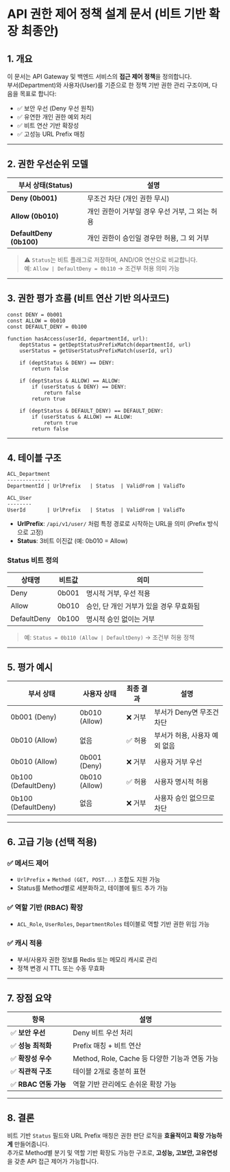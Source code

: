 
# API 권한 제어 정책 설계 문서 (비트 기반 확장 최종안)

## 1. 개요

이 문서는 API Gateway 및 백엔드 서비스의 **접근 제어 정책**을 정의합니다.  
부서(Department)와 사용자(User)를 기준으로 한 정책 기반 권한 관리 구조이며, 다음을 목표로 합니다:

- ✅ 보안 우선 (Deny 우선 원칙)
- ✅ 유연한 개인 권한 예외 처리
- ✅ 비트 연산 기반 확장성
- ✅ 고성능 URL Prefix 매칭

---

## 2. 권한 우선순위 모델

| 부서 상태(Status)   | 설명 |
|---------------------|------|
| **Deny (0b001)**     | 무조건 차단 (개인 권한 무시) |
| **Allow (0b010)**    | 개인 권한이 거부일 경우 우선 거부, 그 외는 허용 |
| **DefaultDeny (0b100)** | 개인 권한이 승인일 경우만 허용, 그 외 거부 |

> ⚠️ `Status`는 비트 플래그로 저장하며, AND/OR 연산으로 비교합니다.  
예: `Allow | DefaultDeny = 0b110` → 조건부 허용 의미 가능

---

## 3. 권한 평가 흐름 (비트 연산 기반 의사코드)

```pseudo
const DENY = 0b001
const ALLOW = 0b010
const DEFAULT_DENY = 0b100

function hasAccess(userId, departmentId, url):
    deptStatus = getDeptStatusPrefixMatch(departmentId, url)
    userStatus = getUserStatusPrefixMatch(userId, url)

    if (deptStatus & DENY) == DENY:
        return false

    if (deptStatus & ALLOW) == ALLOW:
        if (userStatus & DENY) == DENY:
            return false
        return true

    if (deptStatus & DEFAULT_DENY) == DEFAULT_DENY:
        if (userStatus & ALLOW) == ALLOW:
            return true
        return false
```

---

## 4. 테이블 구조

```text
ACL_Department
--------------
DepartmentId | UrlPrefix   | Status  | ValidFrom | ValidTo

ACL_User
--------
UserId       | UrlPrefix   | Status  | ValidFrom | ValidTo
```

- **UrlPrefix**: `/api/v1/user/` 처럼 특정 경로로 시작하는 URL을 의미 (Prefix 방식으로 고정)
- **Status**: 3비트 이진값 (예: 0b010 = Allow)

### Status 비트 정의

| 상태명          | 비트값 | 의미                                       |
|----------------|--------|--------------------------------------------|
| Deny           | 0b001  | 명시적 거부, 우선 적용                     |
| Allow          | 0b010  | 승인, 단 개인 거부가 있을 경우 무효화됨    |
| DefaultDeny    | 0b100  | 명시적 승인 없이는 거부                    |

> 예: `Status = 0b110 (Allow | DefaultDeny)` → 조건부 허용 정책

---

## 5. 평가 예시

| 부서 상태 | 사용자 상태 | 최종 결과 | 설명 |
|-----------|--------------|-----------|------|
| 0b001 (Deny)   | 0b010 (Allow)   | ❌ 거부     | 부서가 Deny면 무조건 차단 |
| 0b010 (Allow)  | 없음            | ✅ 허용     | 부서가 허용, 사용자 예외 없음 |
| 0b010 (Allow)  | 0b001 (Deny)    | ❌ 거부     | 사용자 거부 우선 |
| 0b100 (DefaultDeny) | 0b010 (Allow) | ✅ 허용     | 사용자 명시적 허용 |
| 0b100 (DefaultDeny) | 없음         | ❌ 거부     | 사용자 승인 없으므로 차단 |

---

## 6. 고급 기능 (선택 적용)

### ✅ 메서드 제어

- `UrlPrefix` + `Method (GET, POST...)` 조합도 지원 가능
- Status를 Method별로 세분화하고, 테이블에 필드 추가 가능

### ✅ 역할 기반 (RBAC) 확장

- `ACL_Role`, `UserRoles`, `DepartmentRoles` 테이블로 역할 기반 권한 위임 가능

### ✅ 캐시 적용

- 부서/사용자 권한 정보를 Redis 또는 메모리 캐시로 관리
- 정책 변경 시 TTL 또는 수동 무효화

---

## 7. 장점 요약

| 항목                     | 설명 |
|--------------------------|------|
| ✅ **보안 우선**             | Deny 비트 우선 처리 |
| ✅ **성능 최적화**           | Prefix 매칭 + 비트 연산 |
| ✅ **확장성 우수**           | Method, Role, Cache 등 다양한 기능과 연동 가능 |
| ✅ **직관적 구조**           | 테이블 2개로 충분히 표현 |
| ✅ **RBAC 연동 가능**        | 역할 기반 관리에도 손쉬운 확장 가능 |

---

## 8. 결론

비트 기반 `Status` 필드와 URL Prefix 매칭은 권한 판단 로직을 **효율적이고 확장 가능하게** 만들어줍니다.  
추가로 Method별 분기 및 역할 기반 확장도 가능한 구조로, **고성능, 고보안, 고유연성**을 갖춘 API 접근 제어가 가능합니다.
